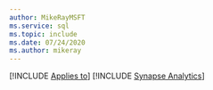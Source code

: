 ```yaml
---
author: MikeRayMSFT
ms.service: sql
ms.topic: include
ms.date: 07/24/2020
ms.author: mikeray
---
```


[!INCLUDE [Applies to](../../includes/applies-md.md)] [!INCLUDE [Synapse Analytics](_asa.md)] 
